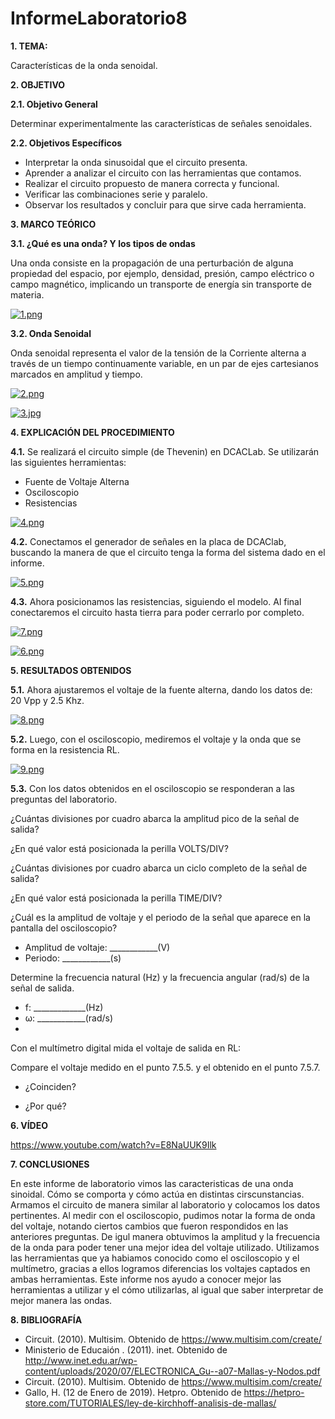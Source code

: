 # InformeLaboratorio8
**1. TEMA:**

Características de la onda senoidal.

**2. OBJETIVO**

**2.1. Objetivo General**

Determinar experimentalmente las características de señales senoidales.

**2.2. Objetivos Específicos**

- Interpretar la onda sinusoidal que el circuito presenta.
- Aprender a analizar el circuito con las herramientas que contamos.
- Realizar el circuito propuesto de manera correcta y funcional.
- Verificar las combinaciones serie y paralelo.
- Observar los resultados y concluir para que sirve cada herramienta. 

**3. MARCO TEÓRICO**

**3.1. ¿Qué es una onda? Y los tipos de ondas**

Una onda consiste en la propagación de una perturbación de alguna propiedad del espacio, por ejemplo, densidad, presión, campo eléctrico o campo magnético, implicando un transporte de energía sin transporte de materia.

[![1.png](https://i.postimg.cc/zXZHTZpv/1.png)](https://postimg.cc/8s4CVY2g)

**3.2. Onda Senoidal**

Onda senoidal representa el valor de la tensión de la Corriente alterna a través de un tiempo continuamente variable, en un par de ejes cartesianos marcados en amplitud y tiempo.

[![2.png](https://i.postimg.cc/K8YGM0X4/2.png)](https://postimg.cc/zV9YmSG1)

[![3.jpg](https://i.postimg.cc/D02kKznm/3.jpg)](https://postimg.cc/WFffGTDP)

**4. EXPLICACIÓN DEL PROCEDIMIENTO**

**4.1.** Se realizará el circuito simple (de Thevenin) en DCACLab. Se utilizarán las siguientes herramientas:

- Fuente de Voltaje Alterna
- Osciloscopio
- Resistencias

[![4.png](https://i.postimg.cc/QMJVgH4d/4.png)](https://postimg.cc/nsMHpcfy)

**4.2.** Conectamos el generador de señales en la placa de DCAClab, buscando la manera de que el circuito tenga la forma del sistema dado en el informe.

[![5.png](https://i.postimg.cc/X7KJ6ZWc/5.png)](https://postimg.cc/5601w266)

**4.3.** Ahora posicionamos las resistencias, siguiendo el modelo. Al final conectaremos el circuito hasta tierra para poder cerrarlo por completo.

[![7.png](https://i.postimg.cc/qv5HP0Nx/7.png)](https://postimg.cc/hXTYmkbX)

[![6.png](https://i.postimg.cc/T2VGpZsT/6.png)](https://postimg.cc/PN507Fh7)

**5. RESULTADOS OBTENIDOS**

**5.1.** Ahora ajustaremos el voltaje de la fuente alterna, dando los datos de: 20 Vpp y 2.5 Khz.

[![8.png](https://i.postimg.cc/9QqLfjxp/8.png)](https://postimg.cc/TKfVkBvL)

**5.2.** Luego, con el osciloscopio, mediremos el voltaje y la onda que se forma en la resistencia RL.

[![9.png](https://i.postimg.cc/50958cmD/9.png)](https://postimg.cc/2qJBfKMx)

**5.3.** Con los datos obtenidos en el osciloscopio se responderan a las preguntas del laboratorio.

¿Cuántas divisiones por cuadro abarca la amplitud pico de la señal de salida?

¿En qué valor está posicionada la perilla VOLTS/DIV? 

¿Cuántas divisiones por cuadro abarca un ciclo completo de la señal de salida?

¿En qué valor está posicionada la perilla TIME/DIV? 

¿Cuál es la amplitud de voltaje y el periodo de la señal que aparece en la pantalla del osciloscopio?

- Amplitud de voltaje: ____________(V)
- Periodo: ____________(s)

Determine la frecuencia natural (Hz) y la frecuencia angular (rad/s) de la señal de salida.

- f: _____________(Hz)
- ω: ____________(rad/s)
- 
Con el multímetro digital mida el voltaje de salida en RL:

Compare el voltaje medido en el punto 7.5.5. y el obtenido en el punto 7.5.7.

- ¿Coinciden?

- ¿Por qué?

**6. VÍDEO**

https://www.youtube.com/watch?v=E8NaUUK9Ilk

**7. CONCLUSIONES**

En este informe de laboratorio vimos las caracteristicas de una onda sinoidal. Cómo se comporta y cómo actúa en distintas cirscunstancias. Armamos el circuito de manera similar al laboratorio y colocamos los datos pertinentes. Al medir con el osciloscopio, pudimos notar la forma de onda del voltaje, notando ciertos cambios que fueron respondidos en las anteriores preguntas. De igul manera obtuvimos la amplitud y la frecuencia de la onda para poder tener una mejor idea del voltaje utilizado. Utilizamos las herramientas que ya habiamos conocido como el osciloscopio y el multímetro, gracias a ellos logramos diferencias los voltajes captados en ambas herramientas. Este informe nos ayudo a conocer mejor las herramientas a utilizar y el cómo utilizarlas, al igual que saber interpretar de mejor manera las ondas.

**8. BIBLIOGRAFÍA**

- Circuit. (2010). Multisim. Obtenido de https://www.multisim.com/create/
- Ministerio de Educaión . (2011). inet. Obtenido de http://www.inet.edu.ar/wp-content/uploads/2020/07/ELECTRONICA_Gu--a07-Mallas-y-Nodos.pdf
- Circuit. (2010). Multisim. Obtenido de https://www.multisim.com/create/
- Gallo, H. (12 de Enero de 2019). Hetpro. Obtenido de https://hetpro-store.com/TUTORIALES/ley-de-kirchhoff-analisis-de-mallas/


